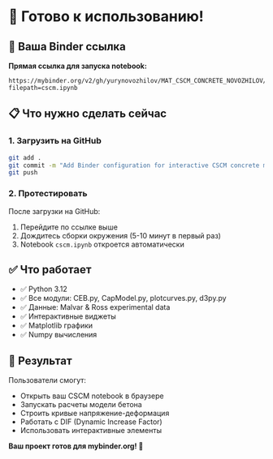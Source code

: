 # 🎉 Готово к использованию!

## 🚀 Ваша Binder ссылка

**Прямая ссылка для запуска notebook:**
```
https://mybinder.org/v2/gh/yurynovozhilov/MAT_CSCM_CONCRETE_NOVOZHILOV/HEAD?filepath=cscm.ipynb
```

## 📋 Что нужно сделать сейчас

### 1. Загрузить на GitHub
```bash
git add .
git commit -m "Add Binder configuration for interactive CSCM concrete model notebook"
git push
```

### 2. Протестировать
После загрузки на GitHub:
1. Перейдите по ссылке выше
2. Дождитесь сборки окружения (5-10 минут в первый раз)
3. Notebook `cscm.ipynb` откроется автоматически

## ✅ Что работает

- ✅ Python 3.12
- ✅ Все модули: CEB.py, CapModel.py, plotcurves.py, d3py.py
- ✅ Данные: Malvar & Ross experimental data
- ✅ Интерактивные виджеты
- ✅ Matplotlib графики
- ✅ Numpy вычисления

## 🎯 Результат

Пользователи смогут:
- Открыть ваш CSCM notebook в браузере
- Запускать расчеты модели бетона
- Строить кривые напряжение-деформация
- Работать с DIF (Dynamic Increase Factor)
- Использовать интерактивные элементы

**Ваш проект готов для mybinder.org! 🚀**